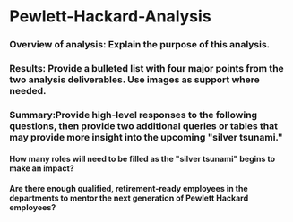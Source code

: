 # Pewlett-Hackard-Analysis

### Overview of analysis: Explain the purpose of this analysis.


### Results: Provide a bulleted list with four major points from the two analysis deliverables. Use images as support where needed.



### Summary:Provide high-level responses to the following questions, then provide two additional queries or tables that may provide more insight into the upcoming "silver tsunami."

#### How many roles will need to be filled as the "silver tsunami" begins to make an impact?

#### Are there enough qualified, retirement-ready employees in the departments to mentor the next generation of Pewlett Hackard employees?
